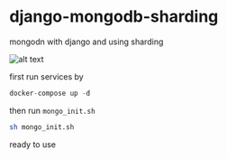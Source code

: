 # django-mongodb-sharding
mongodn with django and using sharding

![alt text](https://github.com/minhhungit/mongodb-cluster-docker-compose/blob/master/images/sharding-and-replica-sets.png)

first run services by

```python
docker-compose up -d
```
then run `mongo_init.sh`

```bash
sh mongo_init.sh
```
ready to use

